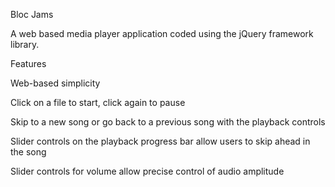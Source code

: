 Bloc Jams

A web based media player application coded using the jQuery framework library.

Features

Web-based simplicity

Click on a file to start, click again to pause

Skip to a new song or go back to a previous song with the playback controls

Slider controls on the playback progress bar allow users to skip ahead in the song

Slider controls for volume allow precise control of audio amplitude
